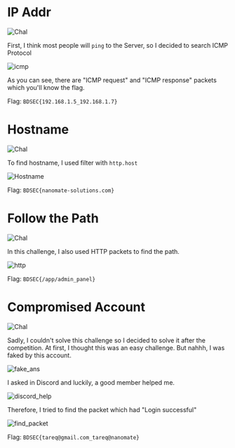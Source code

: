# IP Addr
![Chal](https://github.com/user-attachments/assets/b05bbd3f-f29d-45b9-889b-24c66b36f067)

First, I think most people will `ping` to the Server, so I decided to search ICMP Protocol

![icmp](https://github.com/user-attachments/assets/f684627f-13c1-441a-8c0d-355fae6176bf)

As you can see, there are "ICMP request" and "ICMP response" packets which you'll know the flag.

Flag: ```BDSEC{192.168.1.5_192.168.1.7}```

# Hostname
![Chal](https://github.com/user-attachments/assets/a3a01670-93f8-4159-907e-fb48d5360bfb)

To find hostname, I used filter with ```http.host```

![Hostname](https://github.com/user-attachments/assets/4db5553b-39b4-4609-878b-f83e6275d240)

Flag: ```BDSEC{nanomate-solutions.com}```

# Follow the Path
![Chal](https://github.com/user-attachments/assets/9c10374f-a131-4ece-bc91-78183353dabc)

In this challenge, I also used HTTP packets to find the path.

![http](https://github.com/user-attachments/assets/23b9d461-d3cc-449b-b442-8feb92f0a8c1)


Flag: ```BDSEC{/app/admin_panel}```

# Compromised Account
![Chal](https://github.com/user-attachments/assets/c7795a5f-50c0-4d4c-bf69-06b2c7f8bc64)

Sadly, I couldn't solve this challenge so I decided to solve it after the competition.
At first, I thought this was an easy challenge. But nahhh, I was faked by this account.

![fake_ans](https://github.com/user-attachments/assets/9f089c2f-b74d-4b36-a5aa-acb5c25ed8ce)

I asked in Discord and luckily, a good member helped me.

![discord_help](https://github.com/user-attachments/assets/647e7e94-cc0d-457b-9099-9fb8c103270e)

Therefore, I tried to find the packet which had "Login successful"

![find_packet](https://github.com/user-attachments/assets/4ee2e2e5-cc03-4fe1-bc6d-a4c1a33a6a42)

Flag: ```BDSEC{tareq@gmail.com_tareq@nanomate}```
